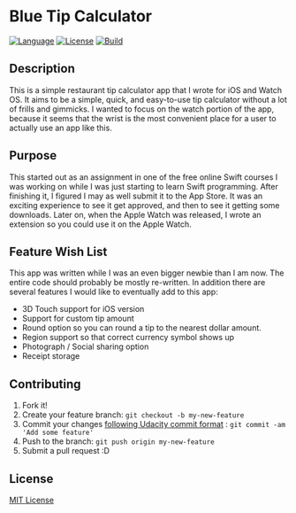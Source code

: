 # Blue Tip Calculator

[![Language](http://img.shields.io/badge/language-swift-brightgreen.svg?style=flat)](https://developer.apple.com/swift)
[![License](https://img.shields.io/github/license/mashape/apistatus.svg)](Tip-Calculator/LICENSE.txt)
[![Build](https://img.shields.io/badge/Blue%20Tip%20Calc-V%202.2-blue.svg)](http://www.blaumagier.com/p/blue-tip-calculator.html)

## Description

This is a simple restaurant tip calculator app that I wrote for iOS and Watch OS.  It aims to be a simple, quick, and easy-to-use tip calculator without a lot of frills and gimmicks.  I wanted to focus on the watch portion of the app, because it seems that the wrist is the most convenient place for a user to actually use an app like this.

## Purpose

This started out as an assignment in one of the free online Swift courses I was working on while I was just starting to learn Swift programming.  After finishing it, I figured I may as well submit it to the App Store.  It was an exciting experience to see it get approved, and then to see it getting some downloads.  Later on, when the Apple Watch was released, I wrote an extension so you could use it on the Apple Watch.

## Feature Wish List

This app was written while I was an even bigger newbie than I am now.  The entire code should probably be mostly re-written.  In addition there are several features I would like to eventually add to this app:

- 3D Touch support for iOS version
- Support for custom tip amount
- Round option so you can round a tip to the nearest dollar amount.
- Region support so that correct currency symbol shows up
- Photograph / Social sharing option
- Receipt storage

## Contributing
1. Fork it!
2. Create your feature branch: `git checkout -b my-new-feature`
3. Commit your changes [following Udacity commit format](http://udacity.github.io/git-styleguide/) : `git commit -am 'Add some feature'`
4. Push to the branch: `git push origin my-new-feature`
5. Submit a pull request :D

## License
[MIT License](Tip-Calculator/LICENSE.txt)
